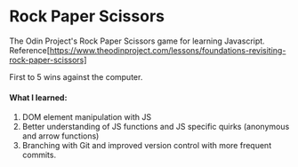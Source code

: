 # Rock Paper Scissors

The Odin Project's Rock Paper Scissors game for learning Javascript.
Reference[https://www.theodinproject.com/lessons/foundations-revisiting-rock-paper-scissors] 

First to 5 wins against the computer.

#### What I learned: 
1. DOM element manipulation with JS 
2. Better understanding of JS functions and JS specific quirks (anonymous and arrow functions)
3. Branching with Git and improved version control with more frequent commits. 